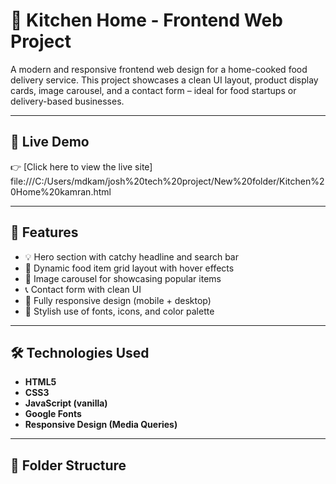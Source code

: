 # 🍕 Kitchen Home - Frontend Web Project

A modern and responsive frontend web design for a home-cooked food delivery service. This project showcases a clean UI layout, product display cards, image carousel, and a contact form – ideal for food startups or delivery-based businesses.

---

## 🚀 Live Demo

👉 [Click here to view the live site]
file:///C:/Users/mdkam/josh%20tech%20project/New%20folder/Kitchen%20Home%20kamran.html

---

## 📌 Features

- 💡 Hero section with catchy headline and search bar
- 🧾 Dynamic food item grid layout with hover effects
- 🔄 Image carousel for showcasing popular items
- 📞 Contact form with clean UI
- 📱 Fully responsive design (mobile + desktop)
- 🎨 Stylish use of fonts, icons, and color palette

---

## 🛠️ Technologies Used

- **HTML5**
- **CSS3**
- **JavaScript (vanilla)**
- **Google Fonts**
- **Responsive Design (Media Queries)**

---

## 📂 Folder Structure

